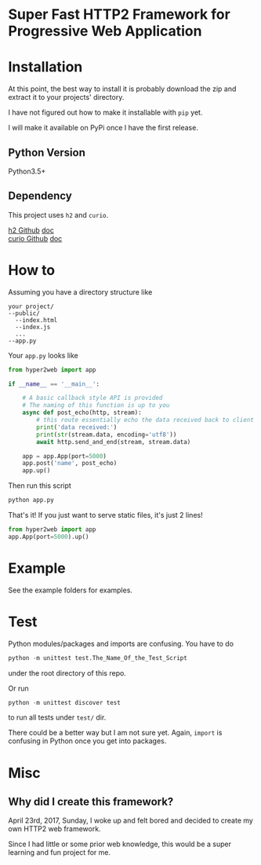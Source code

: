 # Super Fast HTTP2 Framework for Progressive Web Application

# Installation
At this point, the best way to install it is probably download the zip and extract it to your projects' directory.

I have not figured out how to make it installable with `pip` yet.

I will make it available on PyPi once I have the first release.

## Python Version
Python3.5+

## Dependency
This project uses `h2` and `curio`.

[h2 Github](https://github.com/python-hyper/hyper-h2) [doc](https://python-hyper.org/h2/en/stable/)  
[curio Github](https://github.com/dabeaz/curio) [doc](https://curio.readthedocs.io/en/latest/)

# How to
Assuming you have a directory structure like
```
your project/
--public/
  --index.html
  --index.js
  ...
--app.py
```
Your `app.py` looks like
```python
from hyper2web import app

if __name__ == '__main__':

	# A basic callback style API is provided
	# The naming of this function is up to you
	async def post_echo(http, stream):
		# this route essentially echo the data received back to client
		print('data received:')
		print(str(stream.data, encoding='utf8'))
		await http.send_and_end(stream, stream.data)

	app = app.App(port=5000)
	app.post('name', post_echo)
	app.up()
```
Then run this script
```bash
python app.py
```
That's it! If you just want to serve static files, it's just 2 lines!
```python
from hyper2web import app
app.App(port=5000).up()
```

# Example
See the example folders for examples.

# Test
Python modules/packages and imports are confusing. You have to do
```python
python -m unittest test.The_Name_Of_the_Test_Script
```
under the root directory of this repo.

Or run
```python
python -m unittest discover test
```
to run all tests under `test/` dir.

There could be a better way but I am not sure yet. Again, `import` is confusing in Python once you get into packages.

# Misc
## Why did I create this framework?
April 23rd, 2017, Sunday, I woke up and felt bored and decided to create my own HTTP2 web framework.

Since I had little or some prior web knowledge, this would be a super learning and fun project for me.
